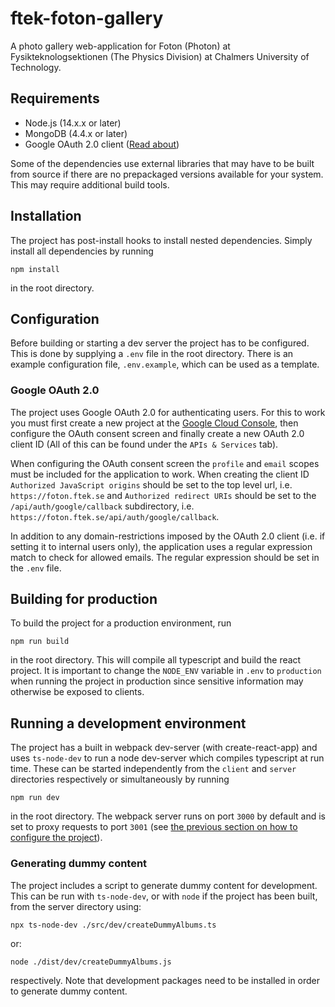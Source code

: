 # ftek-foton-gallery
A photo gallery web-application for Foton (Photon) at Fysikteknologsektionen (The Physics Division) at Chalmers University of Technology.

## Requirements
* Node.js (14.x.x or later)
* MongoDB (4.4.x or later)
* Google OAuth 2.0 client ([Read about](https://developers.google.com/identity/protocols/oauth2))

Some of the dependencies use external libraries that may have to be built from source if there are no prepackaged versions available for your system. This may require additional build tools.

## Installation
The project has post-install hooks to install nested dependencies. Simply install all dependencies by running

    npm install

in the root directory.

## Configuration
Before building or starting a dev server the project has to be configured. This is done by supplying a `.env` file in the root directory. There is an example configuration file, `.env.example`, which can be used as a template.

### Google OAuth 2.0
The project uses Google OAuth 2.0 for authenticating users. For this to work you must first create a new project at the [Google Cloud Console](https://console.cloud.google.com), then configure the OAuth consent screen and finally create a new OAuth 2.0 client ID (All of this can be found under the `APIs & Services` tab).

When configuring the OAuth consent screen the `profile` and `email` scopes must be included for the application to work. When creating the client ID  `Authorized JavaScript origins` should be set to the top level url, i.e. `https://foton.ftek.se` and `Authorized redirect URIs` should be set to the `/api/auth/google/callback` subdirectory, i.e. `https://foton.ftek.se/api/auth/google/callback`.

In addition to any domain-restrictions imposed by the OAuth 2.0 client (i.e. if setting it to internal users only), the application uses a regular expression match to check for allowed emails. The regular expression should be set in the `.env` file.


## Building for production
To build the project for a production environment, run

    npm run build

in the root directory. This will compile all typescript and build the react project. It is important to change the `NODE_ENV` variable in `.env` to `production` when running the project in production since sensitive information may otherwise be exposed to clients.

## Running a development environment
The project has a built in webpack dev-server (with create-react-app) and uses `ts-node-dev` to run a node dev-server which compiles typescript at run time. These can be started independently from the `client` and `server` directories respectively or simultaneously by running

    npm run dev

 in the root directory. The webpack server runs on port `3000` by default and is set to proxy requests to port `3001` (see [the previous section on how to configure the project](#Configuration)).

### Generating dummy content
The project includes a script to generate dummy content for development. This can be run with `ts-node-dev`, or with `node` if the project has been built, from the server directory using:

    npx ts-node-dev ./src/dev/createDummyAlbums.ts

or:

    node ./dist/dev/createDummyAlbums.js

respectively. Note that development packages need to be installed in order to generate dummy content.

